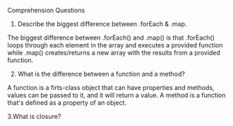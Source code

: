 Comprehension Questions

1. Describe the biggest difference between .forEach & .map.

The biggest difference between .forEach() and .map() is that .forEach() loops through each element in the array and executes a provided function while .map() creates/returns a new array with the results from a provided function.

2. What is the difference between a function and a method?

A function is a firts-class object that can have properties and methods, values can be passed to it, and it will return a value. A method is a function that's defined as a property of an object.

3.What is closure?

